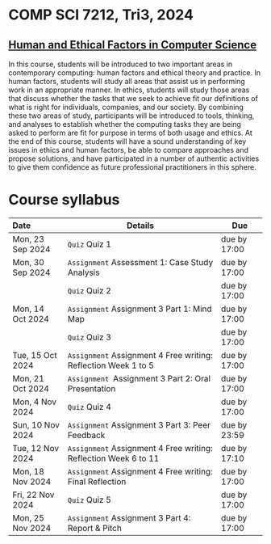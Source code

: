 # COMP SCI 7212, Tri3, 2024
## [Human and Ethical Factors in Computer Science](https://www.adelaide.edu.au/course-outlines/110024/1/tri-3/)
In this course, students will be introduced to two important areas in contemporary computing: human factors and ethical theory and practice. In human factors, students will study all areas that assist us in performing work in an appropriate manner. In ethics, students will study those areas that discuss whether the tasks that we seek to achieve fit our definitions of what is right for individuals, companies, and our society. By combining these two areas of study, participants will be introduced to tools, thinking, and analyses to establish whether the computing tasks they are being asked to perform are fit for purpose in terms of both usage and ethics. At the end of this course, students will have a sound understanding of key issues in ethics and human factors, be able to compare approaches and propose solutions, and have participated in a number of authentic activities to give them confidence as future professional practitioners in this sphere.

# Course syllabus
|Date|Details|Due|
|:-----------|-----------|-----------|
Mon, 23 Sep 2024|`Quiz` Quiz 1|due by 17:00
Mon, 30 Sep 2024|`Assignment` Assessment 1: Case Study Analysis|due by 17:00
||`Quiz` Quiz 2|due by 17:00
Mon, 14 Oct 2024|`Assignment` Assignment 3 Part 1: Mind Map|due by 17:00
||`Quiz` Quiz 3|due by 17:00
Tue, 15 Oct 2024|`Assignment` Assignment 4 Free writing: Reflection Week 1 to 5|due by 17:00
Mon, 21 Oct 2024|`Assignment `Assignment 3 Part 2: Oral Presentation|due by 17:00
Mon, 4 Nov 2024|`Quiz` Quiz 4|due by 17:00
Sun, 10 Nov 2024|`Assignment` Assignment 3 Part 3: Peer Feedback|due by 23:59
Tue, 12 Nov 2024|`Assignment` Assignment 4 Free writing: Reflection Week 6 to 11|due by 17:10
Mon, 18 Nov 2024|`Assignment` Assignment 4 Free writing: Final Reflection|due by 17:00
Fri, 22 Nov 2024|`Quiz` Quiz 5|due by 17:00
Mon, 25 Nov 2024|`Assignment` Assignment 3 Part 4: Report & Pitch|due by 17:00
